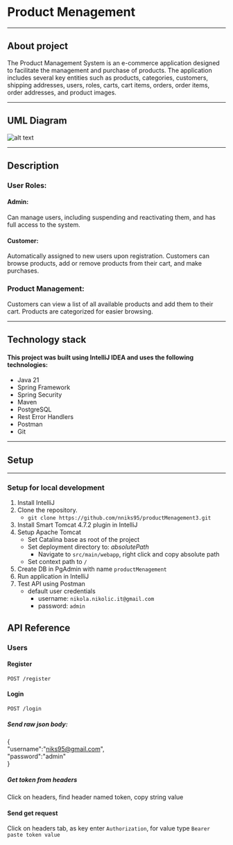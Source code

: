 #  Product Menagement
___
## About project
The Product Management System is an e-commerce application 
designed to facilitate the management and purchase of products. 
The application includes several key entities such as products, 
categories, customers, shipping addresses, users, roles, carts, 
cart items, orders, order items, order addresses, and product images.
___
## UML Diagram
![alt text](C:\Users\Niks\IdeaProjects\productMenagement3\src\main\resources\static\upload\productMenagement.jpg)
___
## Description
### User Roles:

#### Admin: 
Can manage users, including suspending and reactivating them, and has full access to the system.
#### Customer:
Automatically assigned to new users upon registration. Customers can browse products, add or remove products from their cart, and make purchases.
### Product Management:

Customers can view a list of all available products and add them to their cart.
Products are categorized for easier browsing.

---

## Technology stack
#### This project was built using IntelliJ IDEA and uses the following technologies:
- Java 21
- Spring Framework
- Spring Security
- Maven
- PostgreSQL
- Rest Error Handlers
- Postman
- Git
___
## Setup 
___
### Setup for local development
1. Install IntelliJ
2. Clone the repository.
    - `git clone https://github.com/nniks95/productMenagement3.git`
3. Install Smart Tomcat 4.7.2 plugin in IntelliJ
4. Setup Apache Tomcat
    - Set Catalina base as root of the project
    - Set deployment directory to:  *absolutePath*
      - Navigate to `src/main/webapp`, right click and copy absolute path
    - Set context path to `/`
5. Create DB in PgAdmin with name `productMenagement`
6. Run application in IntelliJ
7. Test API using Postman
   - default user credentials
     - username: `nikola.nikolic.it@gmail.com`
     - password: `admin`
## API Reference

### Users

#### Register
```http request
POST /register
```
#### Login
```http request
POST /login
```
##### Send raw json body:
{ <br />
"username":"niks95@gmail.com", <br />
"password":"admin"
<br />}

##### Get token from headers
Click on headers, find header named token, copy string value

#### Send get request
Click on headers tab, as key enter `Authorization`, for value type `Bearer` ` ` `paste token value`
